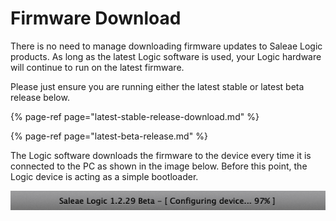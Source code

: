 # Firmware Download

There is no need to manage downloading firmware updates to Saleae Logic products. As long as the latest Logic software is used, your Logic hardware will continue to run on the latest firmware.

Please just ensure you are running either the latest stable or latest beta release below.

{% page-ref page="latest-stable-release-download.md" %}

{% page-ref page="latest-beta-release.md" %}

The Logic software downloads the firmware to the device every time it is connected to the PC as shown in the image below. Before this point, the Logic device is acting as a simple bootloader.

![Firmware download on device connect](../.gitbook/assets/2018-10-02_1032.png)





